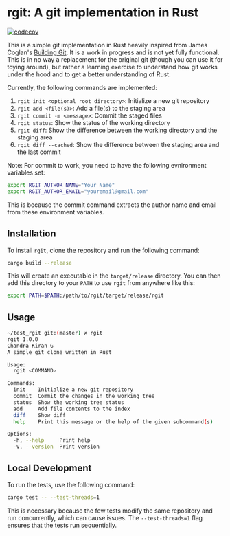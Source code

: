 # rgit: A git implementation in Rust

[![codecov](https://codecov.io/gh/kiran-4444/rgit/graph/badge.svg?token=AZR0Q9UL92)](https://codecov.io/gh/kiran-4444/rgit)

This is a simple git implementation in Rust heavily inspired from James Coglan's [Building Git](https://shop.jcoglan.com/building-git/). It is a work in progress and is not yet fully functional. This is in no way a replacement for the original git (though you can use it for toying around), but rather a learning exercise to understand how git works under the hood and to get a better understanding of Rust.

Currently, the following commands are implemented:
1. `rgit init <optional root directory>`: Initialize a new git repository
2. `rgit add <file(s)>`: Add a file(s) to the staging area
3. `rgit commit -m <message>`: Commit the staged files
4. `rgit status`: Show the status of the working directory
5. `rgit diff`: Show the difference between the working directory and the staging area
6. `rgit diff --cached`: Show the difference between the staging area and the last commit

Note: For commit to work, you need to have the following evnironment variables set:
```bash
export RGIT_AUTHOR_NAME="Your Name"
export RGIT_AUTHOR_EMAIL="youremail@gmail.com"
```
This is because the commit command extracts the author name and email from these environment variables.

## Installation

To install `rgit`, clone the repository and run the following command:

```bash
cargo build --release
```

This will create an executable in the `target/release` directory. You can then add this directory to your `PATH` to use `rgit` from anywhere like this:

```bash
export PATH=$PATH:/path/to/rgit/target/release/rgit
```

## Usage

```bash
~/test_rgit git:(master) ✗ rgit
rgit 1.0.0
Chandra Kiran G
A simple git clone written in Rust

Usage:
  rgit <COMMAND>

Commands:
  init    Initialize a new git repository
  commit  Commit the changes in the working tree
  status  Show the working tree status
  add     Add file contents to the index
  diff    Show diff
  help    Print this message or the help of the given subcommand(s)

Options:
  -h, --help     Print help
  -V, --version  Print version
```

## Local Development

To run the tests, use the following command:

```bash
cargo test -- --test-threads=1
```

This is necessary because the few tests modify the same repository and run concurrently, which can cause issues. The `--test-threads=1` flag ensures that the tests run sequentially.

